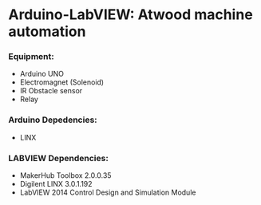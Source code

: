 # Arduino-LabVIEW: Atwood machine automation 

### Equipment:
* Arduino UNO
* Electromagnet (Solenoid)
* IR Obstacle sensor
* Relay

### Arduino Depedencies:
* LINX

### LABVIEW Dependencies:
* MakerHub Toolbox 2.0.0.35
* Digilent LINX 3.0.1.192
* LabVIEW 2014 Control Design and Simulation Module
